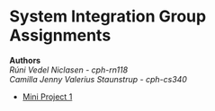 # System Integration Group Assignments
**Authors**  
*Rúni Vedel Niclasen - cph-rn118  
Camilla Jenny Valerius Staunstrup - cph-cs340*  

- [Mini Project 1](https://github.com/Hold-Krykke-BA/System_Integration/tree/main/MiniProject1)
